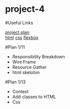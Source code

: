 # project-4 

#Useful Links


[project plan](https://docs.google.com/document/d/1WIUroaxsROAMTCP6uEPwFKcwBoK_WulmcqWHr3hYKjQ/edit#) <br> 
[html](https://developer.mozilla.org/en-US/docs/Web/HTML)
[css](https://developer.mozilla.org/en-US/docs/Web/CSS)
[flexbox](https://css-tricks.com/snippets/css/a-guide-to-flexbox/)

#Plan 1/11 

* Responsibility Breakdown
* Wire Frame
* Resource Gather
* html skeloton


#Plan 1/13 

* Context
* Add classes to HTML
* Css
